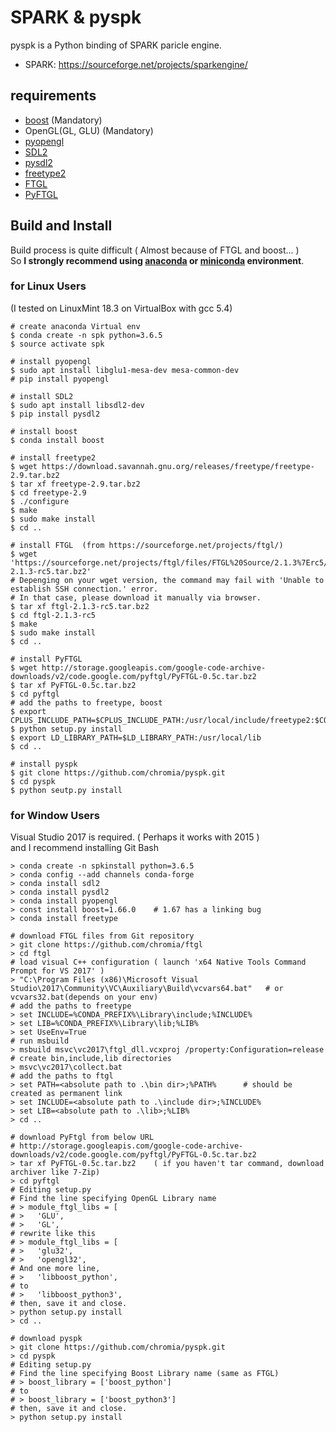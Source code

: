 # SPARK & pyspk

pyspk is a Python binding of SPARK paricle engine.

 - SPARK: <https://sourceforge.net/projects/sparkengine/>


## requirements

  - [boost](https://www.boost.org/) (Mandatory)
  - OpenGL(GL, GLU) (Mandatory)
  - [pyopengl](http://pyopengl.sourceforge.net/)
  - [SDL2](https://www.libsdl.org/)
  - [pysdl2](https://pysdl2.readthedocs.io/en/rel_0_9_6/install.html)
  - [freetype2](https://www.freetype.org/)
  - [FTGL](https://sourceforge.net/projects/ftgl/)
  - [PyFTGL](https://pypi.org/project/PyFTGL/)

## Build and Install

Build process is quite difficult ( Almost because of FTGL and boost... )  
So **I strongly recommend using [anaconda](https://www.anaconda.com/) or [miniconda](https://conda.io/miniconda.html) environment**.

###  for Linux Users

  (I tested on LinuxMint 18.3 on VirtualBox with gcc 5.4)

    # create anaconda Virtual env
    $ conda create -n spk python=3.6.5
    $ source activate spk

    # install pyopengl
    $ sudo apt install libglu1-mesa-dev mesa-common-dev
    # pip install pyopengl

    # install SDL2
    $ sudo apt install libsdl2-dev
    $ pip install pysdl2

    # install boost
    $ conda install boost

    # install freetype2
    $ wget https://download.savannah.gnu.org/releases/freetype/freetype-2.9.tar.bz2
    $ tar xf freetype-2.9.tar.bz2
    $ cd freetype-2.9
    $ ./configure
    $ make
    $ sudo make install
    $ cd ..

    # install FTGL  (from https://sourceforge.net/projects/ftgl/)
    $ wget 'https://sourceforge.net/projects/ftgl/files/FTGL%20Source/2.1.3%7Erc5/ftgl-2.1.3-rc5.tar.bz2'
    # Depenging on your wget version, the command may fail with 'Unable to establish SSH connection.' error.
    # In that case, please download it manually via browser.
    $ tar xf ftgl-2.1.3-rc5.tar.bz2
    $ cd ftgl-2.1.3-rc5
    $ make
    $ sudo make install
    $ cd ..

    # install PyFTGL
    $ wget http://storage.googleapis.com/google-code-archive-downloads/v2/code.google.com/pyftgl/PyFTGL-0.5c.tar.bz2
    $ tar xf PyFTGL-0.5c.tar.bz2
    $ cd pyftgl
    # add the paths to freetype, boost
    $ export CPLUS_INCLUDE_PATH=$CPLUS_INCLUDE_PATH:/usr/local/include/freetype2:$CONDA_PREFIX/include
    $ python setup.py install
    $ export LD_LIBRARY_PATH=$LD_LIBRARY_PATH:/usr/local/lib
    $ cd ..

    # install pyspk
    $ git clone https://github.com/chromia/pyspk.git
    $ cd pyspk
    $ python seutp.py install


###  for Window Users

  Visual Studio 2017 is required. ( Perhaps it works with 2015 )  
  and I recommend installing Git Bash

    > conda create -n spkinstall python=3.6.5
    > conda config --add channels conda-forge
    > conda install sdl2
    > conda install pysdl2
    > conda install pyopengl
    > const install boost=1.66.0    # 1.67 has a linking bug
    > conda install freetype

    # download FTGL files from Git repository
    > git clone https://github.com/chromia/ftgl
    > cd ftgl
    # load visual C++ configuration ( launch 'x64 Native Tools Command Prompt for VS 2017' )
    > "C:\Program Files (x86)\Microsoft Visual Studio\2017\Community\VC\Auxiliary\Build\vcvars64.bat"   # or vcvars32.bat(depends on your env)
    # add the paths to freetype
    > set INCLUDE=%CONDA_PREFIX%\Library\include;%INCLUDE%
    > set LIB=%CONDA_PREFIX%\Library\lib;%LIB%
    > set UseEnv=True
    # run msbuild
    > msbuild msvc\vc2017\ftgl_dll.vcxproj /property:Configuration=release
    # create bin,include,lib directories
    > msvc\vc2017\collect.bat
    # add the paths to ftgl
    > set PATH=<absolute path to .\bin dir>;%PATH%      # should be created as permanent link
    > set INCLUDE=<absolute path to .\include dir>;%INCLUDE%
    > set LIB=<absolute path to .\lib>;%LIB%
    > cd ..

    # download PyFtgl from below URL
    # http://storage.googleapis.com/google-code-archive-downloads/v2/code.google.com/pyftgl/PyFTGL-0.5c.tar.bz2
    > tar xf PyFTGL-0.5c.tar.bz2    ( if you haven't tar command, download archiver like 7-Zip)
    > cd pyftgl
    # Editing setup.py
    # Find the line specifying OpenGL Library name
    # > module_ftgl_libs = [
    # >   'GLU',
    # >   'GL',
    # rewrite like this
    # > module_ftgl_libs = [
    # >   'glu32',
    # >   'opengl32',
    # And one more line,
    # >   'libboost_python',
    # to
    # >   'libboost_python3',
    # then, save it and close.
    > python setup.py install
    > cd ..

    # download pyspk
    > git clone https://github.com/chromia/pyspk.git
    > cd pyspk
    # Editing setup.py
    # Find the line specifying Boost Library name (same as FTGL)
    # > boost_library = ['boost_python']
    # to
    # > boost_library = ['boost_python3']
    # then, save it and close.
    > python setup.py install
